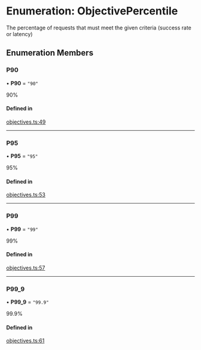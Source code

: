 # Enumeration: ObjectivePercentile

The percentage of requests that must meet the given criteria (success rate or latency)

## Enumeration Members

### P90

• **P90** = ``"90"``

90%

#### Defined in

[objectives.ts:49](https://github.com/autometrics-dev/autometrics-ts/blob/54e7cc0/packages/lib/src/objectives.ts#L49)

___

### P95

• **P95** = ``"95"``

95%

#### Defined in

[objectives.ts:53](https://github.com/autometrics-dev/autometrics-ts/blob/54e7cc0/packages/lib/src/objectives.ts#L53)

___

### P99

• **P99** = ``"99"``

99%

#### Defined in

[objectives.ts:57](https://github.com/autometrics-dev/autometrics-ts/blob/54e7cc0/packages/lib/src/objectives.ts#L57)

___

### P99\_9

• **P99\_9** = ``"99.9"``

99.9%

#### Defined in

[objectives.ts:61](https://github.com/autometrics-dev/autometrics-ts/blob/54e7cc0/packages/lib/src/objectives.ts#L61)
